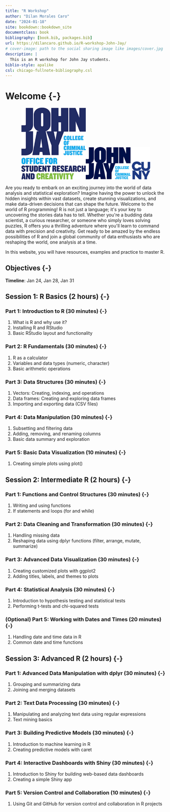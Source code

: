 ```yaml
--- 
title: "R Workshop"
author: "Dilan Morales Caro"
date: "2024-01-18"
site: bookdown::bookdown_site
documentclass: book
bibliography: [book.bib, packages.bib]
url: https://dilancaro.github.io/R-workshop-John-Jay/
# cover-image: path to the social sharing image like images/cover.jpg
description: |
  This is an R workshop for John Jay students.
biblio-style: apalike
csl: chicago-fullnote-bibliography.csl
---
```


# Welcome {-}
<center>
<img src="images/OSRC.jpg" width="40%" height="20%" /><img src="images/JohnJay.png" width="40%" height="20%" />
</center>

Are you ready to embark on an exciting journey into the world of data analysis and statistical exploration? Imagine having the power to unlock the hidden insights within vast datasets, create stunning visualizations, and make data-driven decisions that can shape the future. Welcome to the world of R programming! R is not just a language; it's your key to uncovering the stories data has to tell. Whether you're a budding data scientist, a curious researcher, or someone who simply loves solving puzzles, R offers you a thrilling adventure where you'll learn to command data with precision and creativity. Get ready to be amazed by the endless possibilities of R and join a global community of data enthusiasts who are reshaping the world, one analysis at a time.

In this website, you will have resources, examples and practice to master R.

## Objectives {-}

**Timeline**: Jan 24, Jan 28, Jan 31 

## Session 1: R Basics (2 hours) {-}

### Part 1: Introduction to R (30 minutes) {-}
1. What is R and why use it?
1. Installing R and RStudio
1. Basic RStudio layout and functionality

### Part 2: R Fundamentals (30 minutes) {-}
1. R as a calculator
1. Variables and data types (numeric, character)
1. Basic arithmetic operations

### Part 3: Data Structures (30 minutes) {-}
1. Vectors: Creating, indexing, and operations
1. Data frames: Creating and exploring data frames
1. Importing and exporting data (CSV files)

### Part 4: Data Manipulation (30 minutes) {-}
1. Subsetting and filtering data
1. Adding, removing, and renaming columns
1. Basic data summary and exploration

### Part 5: Basic Data Visualization (10 minutes) {-}
1. Creating simple plots using plot()

## Session 2: Intermediate R (2 hours) {-}

### Part 1: Functions and Control Structures (30 minutes) {-}

1. Writing and using functions
1. If statements and loops (for and while)

### Part 2: Data Cleaning and Transformation (30 minutes) {-}
1. Handling missing data
1. Reshaping data using dplyr functions (filter, arrange, mutate, summarize)

### Part 3: Advanced Data Visualization (30 minutes) {-}

1. Creating customized plots with ggplot2
1. Adding titles, labels, and themes to plots

### Part 4: Statistical Analysis (30 minutes) {-}

1. Introduction to hypothesis testing and statistical tests
1. Performing t-tests and chi-squared tests

### (Optional) Part 5: Working with Dates and Times (20 minutes) {-}

1. Handling date and time data in R
1. Common date and time functions

## Session 3: Advanced R (2 hours) {-}

### Part 1: Advanced Data Manipulation with dplyr (30 minutes) {-}

1. Grouping and summarizing data
1. Joining and merging datasets

### Part 2: Text Data Processing (30 minutes) {-}

1. Manipulating and analyzing text data using regular expressions
1. Text mining basics

### Part 3: Building Predictive Models (30 minutes) {-}

1. Introduction to machine learning in R
1. Creating predictive models with caret

### Part 4: Interactive Dashboards with Shiny (30 minutes) {-}

1. Introduction to Shiny for building web-based data dashboards
1. Creating a simple Shiny app

### Part 5: Version Control and Collaboration (10 minutes) {-}

1. Using Git and GitHub for version control and collaboration in R projects


